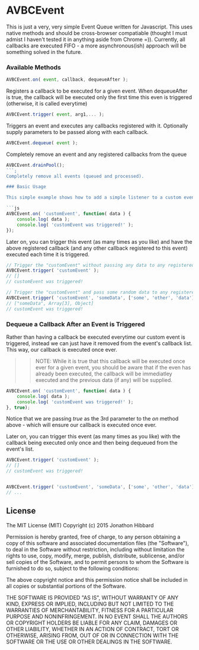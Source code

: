 # AVBCEvent

This is just a very, very simple Event Queue written for Javascript.  This uses native methods and should be cross-browser compatiable (thought I must admist I haven't tested it in anything aside from Chrome =)).  Currently, all callbacks are executed FIFO - a more asynchronous(ish) approach will be something solved in the future.

### Available Methods

```js
AVBCEvent.on( event, callback, dequeueAfter );
```
Registers a callback to be executed for a given event.  When dequeueAfter is true, the callback will be executed 
only the first time this even is triggered (otherwise, it is called everytime)


```js
AVBCEvent.trigger( event, arg1,... );
```
Triggers an event and executes any callbacks registered with it.  Optionally supply parameters to be passed along with each callback.


```js
AVBCEvent.dequeue( event );
```
Completely remove an event and any registered callbacks from the queue


```js
AVBCEvent.drainPool();
```;
Completely remove all events (queued and processed).

### Basic Usage

This simple example shows how to add a simple listener to a custom event named *customEvent*.

```js
AVBCEvent.on( 'customEvent', function( data ) {
    console.log( data );
    console.log( 'customEvent was triggered!' );
});
```

Later on, you can trigger this event (as many times as you like) and have the above registered callback (and any other callback registered to this event) executed each time it is triggered.

```js
// Trigger the "customEvent" without passing any data to any registered callbacks
AVBCEvent.trigger( 'customEvent' );
// []
// customEvent was triggered!

// Trigger the "customEvent" and pass some random data to any registered callbacks
AVBCEvent.trigger( 'customEvent', 'someData', ['some', 'other', 'data'], { yet: 'even', more: 'data!' } );  // Trigger with data
// ["someData", Array[3], Object]
// customEvent was triggered!
```

### Dequeue a Callback After an Event is Triggered
Rather than having a callback be executed everytime our custom event is triggered, instead we can just have it removed from the event's callback list.  This way, our callback is executed once ever.

>> NOTE: While it is true that this callback will be executed once ever for a given event, you should be aware that
>> if the even has already been executed, the callback will be immediatley executed and the previous data (if any)
>> will be supplied.

```js
AVBCEvent.on( 'customEvent', function( data ) {
    console.log( data );
    console.log( 'customEvent was triggered!' );
}, true);
```

Notice that we are passing *true* as the 3rd parameter to the *on* method above - which will ensure our callback is executed once ever.


Later on, you can trigger this event (as many times as you like) with the callback being executed only once and then being dequeued from the event's list.

```js
AVBCEvent.trigger( 'customEvent' );
// []
// customEvent was triggered!


AVBCEvent.trigger( 'customEvent', 'someData', ['some', 'other', 'data'], { yet: 'even', more: 'data!' } );  // Trigger with data
// ...
```


## License 
The MIT License (MIT)
Copyright (c) 2015 Jonathon Hibbard

Permission is hereby granted, free of charge, to any person obtaining a copy
of this software and associated documentation files (the "Software"), to deal
in the Software without restriction, including without limitation the rights
to use, copy, modify, merge, publish, distribute, sublicense, and/or sell
copies of the Software, and to permit persons to whom the Software is
furnished to do so, subject to the following conditions:

The above copyright notice and this permission notice shall be included in all
copies or substantial portions of the Software.

THE SOFTWARE IS PROVIDED "AS IS", WITHOUT WARRANTY OF ANY KIND, EXPRESS OR
IMPLIED, INCLUDING BUT NOT LIMITED TO THE WARRANTIES OF MERCHANTABILITY,
FITNESS FOR A PARTICULAR PURPOSE AND NONINFRINGEMENT. IN NO EVENT SHALL THE
AUTHORS OR COPYRIGHT HOLDERS BE LIABLE FOR ANY CLAIM, DAMAGES OR OTHER
LIABILITY, WHETHER IN AN ACTION OF CONTRACT, TORT OR OTHERWISE, ARISING FROM,
OUT OF OR IN CONNECTION WITH THE SOFTWARE OR THE USE OR OTHER DEALINGS IN THE
SOFTWARE.
